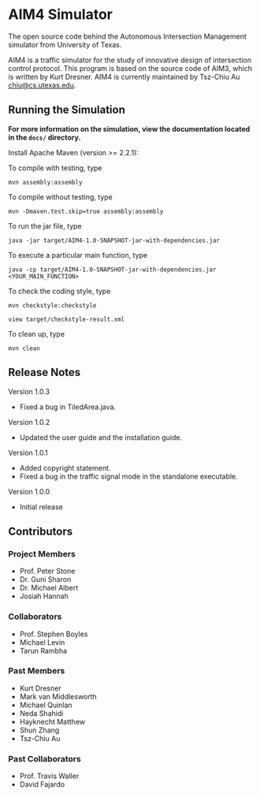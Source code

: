 # AIM4 Simulator
The open source code behind the Autonomous Intersection Management simulator from University of Texas.

AIM4 is a traffic simulator for the study of innovative design of intersection control protocol.
This program is based on the source code of AIM3, which is written by Kurt Dresner.
AIM4 is currently maintained by Tsz-Chiu Au <chiu@cs.utexas.edu>.

## Running the Simulation

**For more information on the simulation, view the documentation located in the `docs/` directory.**

Install Apache Maven (version >= 2.2.1):

To compile with testing, type

`mvn assembly:assembly`

To compile without testing, type

`mvn -Dmaven.test.skip=true assembly:assembly`

To run the jar file, type

`java -jar target/AIM4-1.0-SNAPSHOT-jar-with-dependencies.jar`

To execute a particular main function, type

`java -cp target/AIM4-1.0-SNAPSHOT-jar-with-dependencies.jar <YOUR_MAIN_FUNCTION>`

To check the coding style, type

`mvn checkstyle:checkstyle`

`view target/checkstyle-result.xml`

To clean up, type

`mvn clean`

## Release Notes

Version 1.0.3
- Fixed a bug in TiledArea.java.

Version 1.0.2
- Updated the user guide and the installation guide.

Version 1.0.1
- Added copyright statement.
- Fixed a bug in the traffic signal mode in the standalone executable.

Version 1.0.0
- Initial release

## Contributors

### Project Members

 - Prof. Peter Stone
 - Dr. Guni Sharon
 - Dr. Michael Albert
 - Josiah Hannah
 
### Collaborators

 - Prof. Stephen Boyles
 - Michael Levin
 - Tarun Rambha

### Past Members

 - Kurt Dresner
 - Mark van Middlesworth
 - Michael Quinlan
 - Neda Shahidi
 - Hayknecht Matthew
 - Shun Zhang
 - Tsz-Chiu Au
 
### Past Collaborators

 - Prof. Travis Waller
 - David Fajardo
